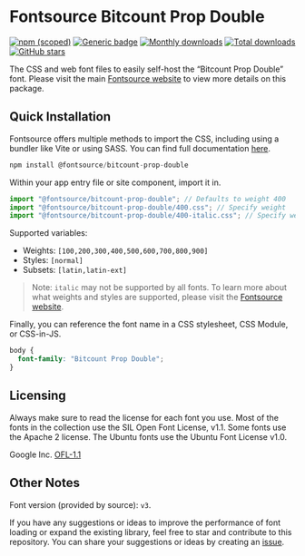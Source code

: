 # Fontsource Bitcount Prop Double

[![npm (scoped)](https://img.shields.io/npm/v/@fontsource/bitcount-prop-double?color=brightgreen)](https://www.npmjs.com/package/@fontsource/bitcount-prop-double) [![Generic badge](https://img.shields.io/badge/fontsource-passing-brightgreen)](https://github.com/fontsource/fontsource) [![Monthly downloads](https://badgen.net/npm/dm/@fontsource/bitcount-prop-double)](https://github.com/fontsource/fontsource) [![Total downloads](https://badgen.net/npm/dt/@fontsource/bitcount-prop-double)](https://github.com/fontsource/fontsource) [![GitHub stars](https://img.shields.io/github/stars/fontsource/fontsource.svg?style=social&label=Star)](https://github.com/fontsource/fontsource/stargazers)

The CSS and web font files to easily self-host the “Bitcount Prop Double” font. Please visit the main [Fontsource website](https://fontsource.org/fonts/bitcount-prop-double) to view more details on this package.

## Quick Installation

Fontsource offers multiple methods to import the CSS, including using a bundler like Vite or using SASS. You can find full documentation [here](https://fontsource.org/docs/getting-started/introduction).

```javascript
npm install @fontsource/bitcount-prop-double
```

Within your app entry file or site component, import it in.

```javascript
import "@fontsource/bitcount-prop-double"; // Defaults to weight 400
import "@fontsource/bitcount-prop-double/400.css"; // Specify weight
import "@fontsource/bitcount-prop-double/400-italic.css"; // Specify weight and style
```

Supported variables:
- Weights: `[100,200,300,400,500,600,700,800,900]`
- Styles: `[normal]`
- Subsets: `[latin,latin-ext]`

> Note: `italic` may not be supported by all fonts. To learn more about what weights and styles are supported, please visit the [Fontsource website](https://fontsource.org/fonts/bitcount-prop-double).

Finally, you can reference the font name in a CSS stylesheet, CSS Module, or CSS-in-JS.

```css
body {
  font-family: "Bitcount Prop Double";
}
```

## Licensing
Always make sure to read the license for each font you use. Most of the fonts in the collection use the SIL Open Font License, v1.1. Some fonts use the Apache 2 license. The Ubuntu fonts use the Ubuntu Font License v1.0.

Google Inc.
[OFL-1.1](http://scripts.sil.org/OFL)

## Other Notes
Font version (provided by source): `v3`.

If you have any suggestions or ideas to improve the performance of font loading or expand the existing library, feel free to star and contribute to this repository. You can share your suggestions or ideas by creating an [issue](https://github.com/fontsource/fontsource/issues).